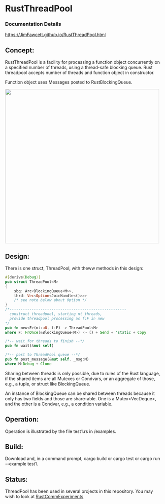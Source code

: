 # RustThreadPool

### Documentation Details  
https://JimFawcett.github.io/RustThreadPool.html

## Concept:
RustThreadPool is a facility for processing a function object concurrently on a specified number of threads, using a thread-safe blocking queue. Rust threadpool accepts number of threads and function object in constructor.  

Function object uses Messages posted to RustBlockingQueue.

<img src="https://JimFawcett.github.io/Pictures/ThreadPoolDiagram.jpg" width="500" />                                   

## Design:
There is one struct, ThreadPool<M>, with theww methods in this design:

```rust
#[derive(Debug)]
pub struct ThreadPool<M> 
{
    sbq: Arc<BlockingQueue<M>>,
    thrd: Vec<Option<JoinHandle<()>>>
    /* see note below about Option */
}
/*-----------------------------------------------------
  construct threadpool, starting nt threads,
  provide threadpool processing as f:F in new 
*/
pub fn new<F>(nt:u8, f:F) -> ThreadPool<M> 
where F: FnOnce(&BlockingQueue<M>) -> () + Send + 'static + Copy

/*-- wait for threads to finish --*/
pub fn wait(&mut self)

/*-- post to ThreadPool queue --*/
pub fn post_message(&mut self, _msg:M) 
where M:Debug + Clone 
```
Sharing between threads is only possible, due to rules of the Rust language, if the shared items are all Mutexes or Condvars, or an aggregate of those, e.g., a tuple, or struct like BlockingQueue.

An instance of BlockingQueue<T> can be shared between threads because it only has two fields and those are share-able. One is a Mutex<VecDeque<T>>, and the other is a Condvar, e.g., a condition variable. 


## Operation:
Operation is illustrated by the file test1.rs in /examples.

## Build:
Download and, in a command prompt, cargo build or cargo test or cargo run --example test1.

## Status:
ThreadPool has been used in several projects in this repository.  You may wish to look at <a href="https://JimFawcett.github.io/RustCommExperiments.html">RustCommExperiments</a>

